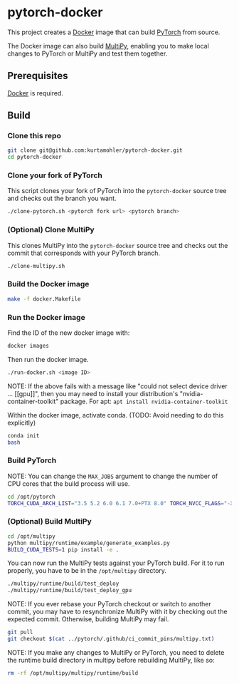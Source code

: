# pytorch-docker

This project creates a [Docker](https://www.docker.com/) image that can build
[PyTorch](https://github.com/pytorch/pytorch) from source.

The Docker image can also build [MultiPy](https://github.com/pytorch/multipy),
enabling you to make local changes to PyTorch or MultiPy and test them
together.

## Prerequisites

[Docker](https://www.docker.com/) is required.

## Build

### Clone this repo

```bash
git clone git@github.com:kurtamohler/pytorch-docker.git
cd pytorch-docker
```

### Clone your fork of PyTorch

This script clones your fork of PyTorch into the `pytorch-docker` source tree
and checks out the branch you want.

```bash
./clone-pytorch.sh <pytorch fork url> <pytorch branch>
```

### (Optional) Clone MultiPy

This clones MultiPy into the `pytorch-docker` source tree and checks out the
commit that corresponds with your PyTorch branch.

```bash
./clone-multipy.sh
```

### Build the Docker image

```bash
make -f docker.Makefile
```

### Run the Docker image


Find the ID of the new docker image with:

```bash
docker images
```

Then run the docker image.

```bash
./run-docker.sh <image ID>
```

NOTE: If the above fails with a message like "could not select device driver
... [[gpu]]", then you may need to install your distribution's
"nvidia-container-toolkit" package. For apt: `apt install nvidia-container-toolkit`

Within the docker image, activate conda. (TODO: Avoid needing to do this explicitly)

```bash
conda init
bash
```

### Build PyTorch

NOTE: You can change the `MAX_JOBS` argument to change the number of CPU cores
that the build process will use.

```bash
cd /opt/pytorch
TORCH_CUDA_ARCH_LIST="3.5 5.2 6.0 6.1 7.0+PTX 8.0" TORCH_NVCC_FLAGS="-Xfatbin -compress-all" CMAKE_PREFIX_PATH="$(dirname $(which conda))/../" MAX_JOBS=8 python setup.py install
```

### (Optional) Build MultiPy

```bash
cd /opt/multipy
python multipy/runtime/example/generate_examples.py
BUILD_CUDA_TESTS=1 pip install -e .
```

You can now run the MultiPy tests against your PyTorch build. For it to run
properly, you have to be in the `/opt/multipy` directory.

```bash
./multipy/runtime/build/test_deploy
./multipy/runtime/build/test_deploy_gpu
```

NOTE: If you ever rebase your PyTorch checkout or switch to another commit, you may
have to resynchronize MultiPy with it by checking out the expected commit. Otherwise,
building MultiPy may fail.

```bash
git pull
git checkout $(cat ../pytorch/.github/ci_commit_pins/multipy.txt)
```

NOTE: If you make any changes to MultiPy or PyTorch, you need to delete the
runtime build directory in multipy before rebuilding MultiPy, like so:

```bash
rm -rf /opt/multipy/multipy/runtime/build
```
